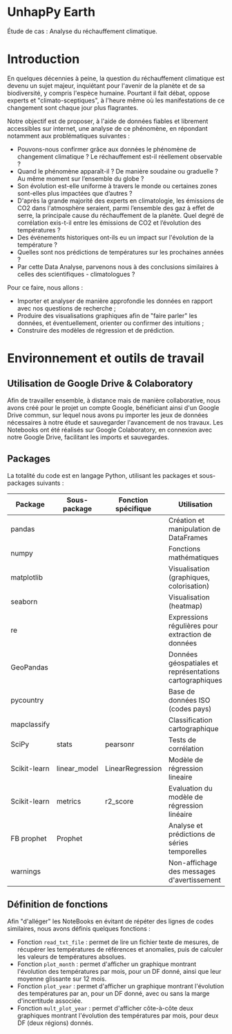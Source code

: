 # UnhapPy Earth

Étude de cas : Analyse du réchauffement climatique. 

# Introduction

En quelques décennies à peine, la question du réchauffement climatique est devenu un sujet majeur, inquiétant pour l'avenir de la planète et de sa biodiversité, y compris l'espèce humaine. Pourtant il fait débat, oppose experts et "climato-sceptiques", à l'heure même où les manifestations de ce changement sont chaque jour plus flagrantes.

Notre objectif est de proposer, à l'aide de données fiables et librement accessibles sur internet, une analyse de ce phénomène, en répondant notamment aux problématiques suivantes :

- Pouvons-nous confirmer grâce aux données le phénomène de changement climatique ? Le réchauffement est-il réellement observable ?
- Quand le phénomène apparaît-il ? De manière soudaine ou graduelle ? Au même moment sur l’ensemble du globe ?
- Son évolution est-elle uniforme à travers le monde ou certaines zones sont-elles plus impactées que d’autres ?
- D'après la grande majorité des experts en climatologie, les émissions de CO2 dans l'atmosphère seraient, parmi l’ensemble des gaz à effet de serre, la principale cause du réchauffement de la planète. Quel degré de corrélation exis-t-il entre les émissions de CO2 et l’évolution des températures ?
- Des événements historiques ont-ils eu un impact sur l'évolution de la température ?
- Quelles sont nos prédictions de températures sur les prochaines années ?
- Par cette Data Analyse, parvenons nous à des conclusions similaires à celles des scientifiques - climatologues ? 

Pour ce faire, nous allons :
- Importer et analyser de manière approfondie les données en rapport avec nos questions de recherche ;
- Produire des visualisations graphiques afin de "faire parler" les données, et éventuellement, orienter ou confirmer des intuitions ;
- Construire des modèles de régression et de prédiction.

# Environnement et outils de travail

## Utilisation de Google Drive & Colaboratory

Afin de travailler ensemble, à distance mais de manière collaborative, nous avons créé pour le projet un compte Google, bénéficiant ainsi d'un Google Drive commun, sur lequel nous avons pu importer les jeux de données nécessaires à notre étude et sauvegarder l'avancement de nos travaux. Les Notebooks ont été réalisés sur Google Colaboratory, en connexion avec notre Google Drive, facilitant les imports et sauvegardes.

## Packages

La totalité du code est en langage Python, utilisant les packages et sous-packages suivants :

| Package     	| Sous-package | Fonction spécifique | Utilisation  	                                          |
|---	          |---	         |---	                 |---	                                                      |
| pandas        |   	         |   	                 | Création et manipulation de DataFrames                   |
| numpy   	    |              |             	       | Fonctions mathématiques  	                              |
| matplotlib    |              |           	         | Visualisation (graphiques, colorisation)               	|
| seaborn  	    |              |              	     | Visualisation (heatmap)                                	|
| re            |              |                     | Expressions régulières pour extraction de données        |
| GeoPandas  	  |              |             	       | Données géospatiales et représentations cartographiques 	|
| pycountry  	  |              |             	       | Base de données ISO (codes pays)                         |
| mapclassify   |              |            	       | Classification cartographique  	                        |
| SciPy  	      | stats        | pearsonr  	         | Tests de corrélation  	                                  |
| Scikit-learn  | linear_model | LinearRegression    | Modèle de régression lineaire  	                        |
| Scikit-learn 	| metrics      | r2_score  	         | Evaluation du modèle de régression linéaire  	          |
| FB prophet    | Prophet      |                     | Analyse et prédictions de séries temporelles           	|
| warnings    	|              |           	         | Non-affichage des messages d'avertissement  	            |

## Définition de fonctions

Afin "d'alléger" les NoteBooks en évitant de répéter des lignes de codes similaires, nous avons définis quelques fonctions :

- Fonction `read_txt_file` :  permet de lire un fichier texte de mesures, de récupérer les températures de références et anomalies, puis de calculer les valeurs de températures absolues. 
- Fonction `plot_month` : permet d'afficher un graphique montrant l'évolution des températures par mois, pour un DF donné, ainsi que leur moyenne glissante sur 12 mois.
- Fonction `plot_year` : permet d'afficher un graphique montrant l'évolution des températures par an, pour un DF donné, avec ou sans la marge d'incertitude associée.
- Fonction `mult_plot_year` : permet d'afficher côte-à-côte deux graphiques montrant l'évolution des températures par mois, pour deux DF (deux régions) donnés.
